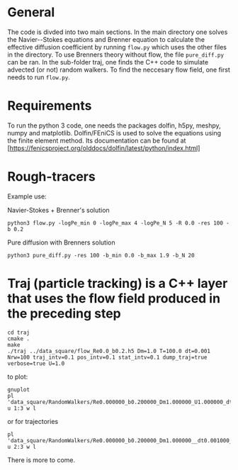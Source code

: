 # General 
The code is divded into two main sections. In the main directory one solves the Navier--Stokes equations and Brenner equation to calculate the effective diffusion coefficient by running ```flow.py``` which uses the other files in the directory. To use Brenners theory without flow, the file ```pure_diff.py``` can be ran. In the sub-folder traj, one finds the C++ code to simulate advected (or not) random walkers. To find the neccesary flow field, one first needs to run ```flow.py```.

# Requirements 

To run the python 3 code, one needs the packages dolfin, h5py, meshpy, numpy and matplotlib.
Dolfin/FEniCS is used to solve the equations using the finite element method. Its documentation can be found at [https://fenicsproject.org/olddocs/dolfin/latest/python/index.html]

# Rough-tracers

Example use:

Navier-Stokes + Brenner's solution
```
python3 flow.py -logPe_min 0 -logPe_max 4 -logPe_N 5 -R 0.0 -res 100 -b 0.2
```

Pure diffusion with Brenners solution
```
python3 pure_diff.py -res 100 -b_min 0.0 -b_max 1.9 -b_N 20
```

# Traj (particle tracking) is a C++ layer that uses the flow field produced in the preceding step
```
cd traj
cmake .
make
./traj ../data_square/flow_Re0.0_b0.2.h5 Dm=1.0 T=100.0 dt=0.001 Nrw=100 traj_intv=0.1 pos_intv=0.1 stat_intv=0.1 dump_traj=true verbose=true U=1.0
```
to plot:
```
gnuplot
pl 'data_square/RandomWalkers/Re0.000000_b0.200000_Dm1.000000_U1.000000_dt0.001000_Nrw100/tdata.dat' u 1:3 w l
```
or for trajectories
```
pl 'data_square/RandomWalkers/Re0.000000_b0.200000_Dm1.000000__dt0.001000_Nrw100/Trajectories/traj_0.traj' u 2:3 w l
```

There is more to come.
